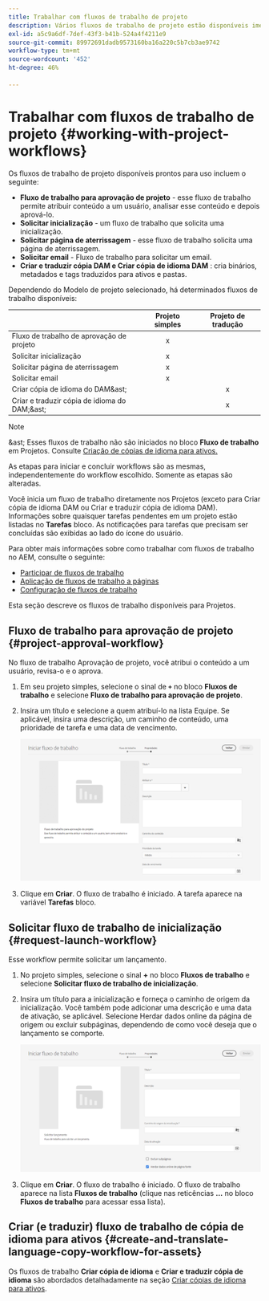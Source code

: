 ```yaml
---
title: Trabalhar com fluxos de trabalho de projeto
description: Vários fluxos de trabalho de projeto estão disponíveis imediatamente.
exl-id: a5c9a6df-7def-43f3-b41b-524a4f4211e9
source-git-commit: 89972691dadb9573160ba16a220c5b7cb3ae9742
workflow-type: tm+mt
source-wordcount: '452'
ht-degree: 46%

---
```


# Trabalhar com fluxos de trabalho de projeto {#working-with-project-workflows}

Os fluxos de trabalho de projeto disponíveis prontos para uso incluem o seguinte:

* **Fluxo de trabalho para aprovação de projeto** - esse fluxo de trabalho permite atribuir conteúdo a um usuário, analisar esse conteúdo e depois aprová-lo.
* **Solicitar inicialização** - um fluxo de trabalho que solicita uma inicialização.
* **Solicitar página de aterrissagem** - esse fluxo de trabalho solicita uma página de aterrissagem.
* **Solicitar email** - Fluxo de trabalho para solicitar um email.
* **Criar e traduzir cópia DAM e Criar cópia de idioma DAM** : cria binários, metadados e tags traduzidos para ativos e pastas.

Dependendo do Modelo de projeto selecionado, há determinados fluxos de trabalho disponíveis:

|  | **Projeto simples** | **Projeto de tradução** |
|---|:-:|:-:|
| Fluxo de trabalho de aprovação de projeto | x |  |
| Solicitar inicialização | x |  |
| Solicitar página de aterrissagem | x |  |
| Solicitar email | x |  |
| Criar cópia de idioma do DAM&amp;ast; |  | x |
| Criar e traduzir cópia de idioma do DAM;&amp;ast; |  | x |

>[!NOTE]
>
>&amp;ast; Esses fluxos de trabalho não são iniciados no bloco **Fluxo de trabalho** em Projetos. Consulte [Criação de cópias de idioma para ativos.](/help/sites-cloud/administering/translation/managing-projects.md)

As etapas para iniciar e concluir workflows são as mesmas, independentemente do workflow escolhido. Somente as etapas são alteradas.

Você inicia um fluxo de trabalho diretamente nos Projetos (exceto para Criar cópia de idioma DAM ou Criar e traduzir cópia de idioma DAM). Informações sobre quaisquer tarefas pendentes em um projeto estão listadas no **Tarefas** bloco. As notificações para tarefas que precisam ser concluídas são exibidas ao lado do ícone do usuário.

Para obter mais informações sobre como trabalhar com fluxos de trabalho no AEM, consulte o seguinte:

* [Participar de fluxos de trabalho](/help/sites-cloud/authoring/workflows/participating.md)
* [Aplicação de fluxos de trabalho a páginas](/help/sites-cloud/authoring/workflows/applying.md)
* [Configuração de fluxos de trabalho](/help/sites-cloud/administering/workflows-administering.md)

Esta seção descreve os fluxos de trabalho disponíveis para Projetos.

## Fluxo de trabalho para aprovação de projeto {#project-approval-workflow}

No fluxo de trabalho Aprovação de projeto, você atribui o conteúdo a um usuário, revisa-o e o aprova.

1. Em seu projeto simples, selecione o sinal de **`+`** no bloco **Fluxos de trabalho** e selecione **Fluxo de trabalho para aprovação de projeto**.
1. Insira um título e selecione a quem atribuí-lo na lista Equipe. Se aplicável, insira uma descrição, um caminho de conteúdo, uma prioridade de tarefa e uma data de vencimento.

   ![Solicitar aprovação](/help/sites-cloud/authoring/assets/projects-approval.png)

1. Clique em **Criar**. O fluxo de trabalho é iniciado. A tarefa aparece na variável **Tarefas** bloco.

## Solicitar fluxo de trabalho de inicialização {#request-launch-workflow}

Esse workflow permite solicitar um lançamento.

1. No projeto simples, selecione o sinal **+** no bloco **Fluxos de trabalho** e selecione **Solicitar fluxo de trabalho de inicialização**.
1. Insira um título para a inicialização e forneça o caminho de origem da inicialização. Você também pode adicionar uma descrição e uma data de ativação, se aplicável. Selecione Herdar dados online da página de origem ou excluir subpáginas, dependendo de como você deseja que o lançamento se comporte.

   ![Solicitar inicialização](/help/sites-cloud/authoring/assets/projects-request-launch.png)

1. Clique em **Criar**. O fluxo de trabalho é iniciado. O fluxo de trabalho aparece na lista **Fluxos de trabalho** (clique nas reticências **...** no bloco **Fluxos de trabalho** para acessar essa lista).

## Criar (e traduzir) fluxo de trabalho de cópia de idioma para ativos {#create-and-translate-language-copy-workflow-for-assets}

Os fluxos de trabalho **Criar cópia de idioma** e **Criar e traduzir cópia de idioma** são abordados detalhadamente na seção [Criar cópias de idioma para ativos](/help/assets/translate-assets.md).
